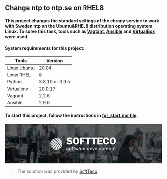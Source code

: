 ## Change ntp to ntp.se on RHEL8 ##

####  This project changes the standard settings of the chrony service to work with Sweden ntp on the Ubuntu&RHEL8 distribution operating system Linux. To solve this task, tools such as [Vagtant](https://www.vagrantup.com/docs), [Ansible](https://docs.ansible.com/) and [VirtualBox](https://www.virtualbox.org/wiki/Documentation) were used. ####

####  System requirements for this project: ####
| Tools | Version |
| ------ | ------ |
| Linux Ubuntu | 20.04 |
| Linux RHEL | 8 |
| Python | 3.8.10 or 3.9.5 |
| Virtualenv | 20.0.17 |
| Vagrant | 2.2.6 |
| Ansible | 2.9.6 |

#### To start this project, follow the instructions in [for_start.md file](https://github.com/Zhdanovich98/devsecops/blob/main/files/for_start.md). ####


![image](./files/image.jpeg)


> The solution was provided by [SoftTeco](https://softteco.by/).

